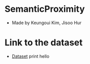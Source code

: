 # SemanticProximity
- Made by Keungoui Kim, Jisoo Hur

# Link to the dataset
- [Dataset](https://drive.google.com/drive/folders/1JD23skrOS2FW1OuKbjje1gCAzAkpoqNc?usp=drive_link)
print hello
